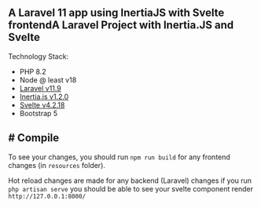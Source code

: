 ## A Laravel 11 app using InertiaJS with Svelte frontendA Laravel Project with Inertia.JS and Svelte

Technology Stack:

* PHP 8.2
* Node @ least v18
* [Laravel v11.9](https://laravel.com/docs/11.x)
* [Inertia.js v1.2.0](https://inertiajs.com/)
* [Svelte v4.2.18](https://github.com/sveltejs/svelte/releases/tag/svelte%404.2.18)
* Bootstrap 5

## # Compile

To see your changes, you should run `npm run build`  for any frontend changes (in `resources` folder).

Hot reload changes are made for any backend (Laravel) changes if you run `php artisan serve` you should be able to see your svelte component render `http://127.0.0.1:8000/`

